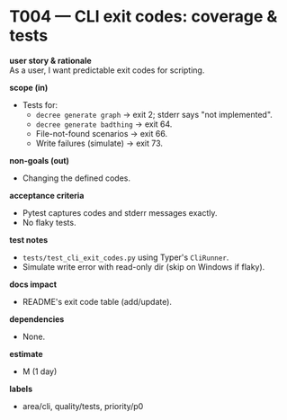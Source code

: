 # T004 — CLI exit codes: coverage & tests

**user story & rationale**  
As a user, I want predictable exit codes for scripting.

**scope (in)**

- Tests for:
  - `decree generate graph` → exit 2; stderr says "not implemented".
  - `decree generate badthing` → exit 64.
  - File-not-found scenarios → exit 66.
  - Write failures (simulate) → exit 73.

**non-goals (out)**

- Changing the defined codes.

**acceptance criteria**

- Pytest captures codes and stderr messages exactly.
- No flaky tests.

**test notes**

- `tests/test_cli_exit_codes.py` using Typer's `CliRunner`.
- Simulate write error with read-only dir (skip on Windows if flaky).

**docs impact**

- README's exit code table (add/update).

**dependencies**

- None.

**estimate**

- M (1 day)

**labels**

- area/cli, quality/tests, priority/p0
